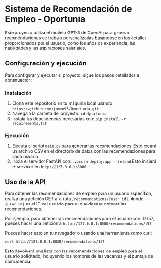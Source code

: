 # Sistema de Recomendación de Empleo - Oportunia

Este proyecto utiliza el modelo GPT-3 de OpenAI para generar recomendaciones de trabajo personalizadas basándose en los detalles proporcionados por el usuario, como los años de experiencia, las habilidades y las aspiraciones salariales. 

## Configuración y ejecución

Para configurar y ejecutar el proyecto, sigue los pasos detallados a continuación:

### Instalación

1. Clona este repositorio en tu máquina local usando `https://github.com/jomen93/Oportunia.git`
2. Navega a la carpeta del proyecto: `cd Oportunia`
3. Instala las dependencias necesarias con: `pip install -r requirements.txt`

### Ejecución

1. Ejecuta el script `main.py` para generar las recomendaciones. Esto creará un archivo CSV en el directorio de datos con las recomendaciones para cada usuario.
2. Inicia el servidor FastAPI con: `uvicorn deploy:app --reload`
   Esto iniciará el servidor en `http://127.0.0.1:8000`

## Uso de la API

Para obtener las recomendaciones de empleo para un usuario específico, realiza una petición GET a la ruta `/recommendations/{user_id}`, donde `{user_id}` es el ID del usuario para el que deseas obtener las recomendaciones.

Por ejemplo, para obtener las recomendaciones para el usuario con ID 157, puedes hacer una petición a `http://127.0.0.1:8000/recommendations/157`

Puedes hacer esto en tu navegador o usando una herramienta como curl:

```bash
curl http://127.0.0.1:8000/recommendations/157
```

Esto devolverá una lista con las recomendaciones de empleo para el usuario solicitado, incluyendo los nombres de las vacantes y el puntaje de coincidencia.


